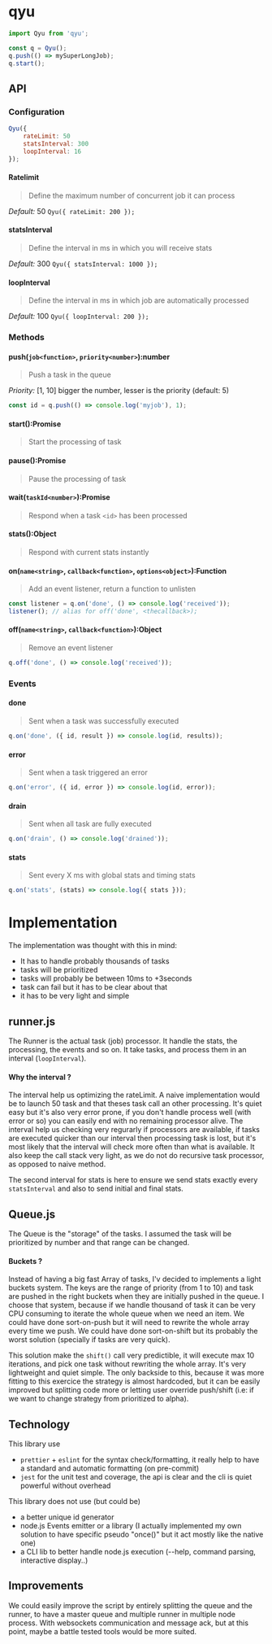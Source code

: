 
# qyu
```javascript
import Qyu from 'qyu';

const q = Qyu();
q.push(() => mySuperLongJob);
q.start();
```

## API
### Configuration
```javascript
Qyu({
    rateLimit: 50
    statsInterval: 300
    loopInterval: 16
});
```

#### Ratelimit
> Define the maximum number of concurrent job it can process

*Default:* 50
`Qyu({ rateLimit: 200 });`

#### statsInterval
> Define the interval in ms in which you will receive stats

*Default:* 300
`Qyu({ statsInterval: 1000 });`

#### loopInterval
> Define the interval in ms in which job are automatically processed

*Default:* 100
`Qyu({ loopInterval: 200 });`

### Methods
#### push(`job<function>`, `priority<number>`):number
> Push a task in the queue

*Priority:* [1, 10] bigger the number, lesser is the priority (default: 5)
```javascript
const id = q.push(() => console.log('myjob'), 1);
```
#### start():Promise
> Start the processing of task

#### pause():Promise
> Pause the processing of task

#### wait(`taskId<number>`):Promise
> Respond when a task `<id>` has been processed

#### stats():Object
> Respond with current stats instantly

#### on(`name<string>`, `callback<function>`, `options<object>`):Function
> Add an event listener, return a function to unlisten
```javascript
const listener = q.on('done', () => console.log('received'));
listener(); // alias for off('done', <thecallback>);
```

#### off(`name<string>`, `callback<function>`):Object
> Remove an event listener
```javascript
q.off('done', () => console.log('received'));
```


### Events
#### done
> Sent when a task was successfully executed
```javascript
q.on('done', ({ id, result }) => console.log(id, results));
```

#### error
> Sent when a task triggered an error
```javascript
q.on('error', ({ id, error }) => console.log(id, error));
```
#### drain
> Sent when all task are fully executed
```javascript
q.on('drain', () => console.log('drained'));
```
#### stats
> Sent every X ms with global stats and timing stats
```javascript
q.on('stats', (stats) => console.log({ stats }));
```

# Implementation

The implementation was thought with this in mind:

- It has to handle probably thousands of tasks
- tasks will be prioritized
- tasks will probably be between 10ms to +3seconds
- task can fail but it has to be clear about that
- it has to be very light and simple


## runner.js
The Runner is the actual task (job) processor. It handle the stats, the processing, the events and so on.
It take tasks, and process them in an interval (`loopInterval`).
#### Why the interval ?
The interval help us optimizing the rateLimit. A naive implementation would be to launch 50 task and that theses task call an other processing.
It's quiet easy but it's also very error prone, if you don't handle process well (with error or so) you can easily end with no remaining processor alive.
The interval help us checking very regurarly if processors are available, if tasks are executed quicker than our interval then processing task is lost, but it's most likely that the interval will check more often than what is available. It also keep the call stack very light, as we do not do recursive task processor, as opposed to naive method.

The second interval for stats is here to ensure we send stats exactly every `statsInterval` and also to send initial and final stats.


## Queue.js
The Queue is the "storage" of the tasks. I assumed the task will be prioritized by number and that range can be changed.

#### Buckets ?
Instead of having a big fast Array of tasks, I'v decided to implements a light buckets system. The keys are the range of priority (from 1 to 10) and task are pushed in the right buckets when they are initially pushed in the queue.
I choose that system, because if we handle thousand of task it can be very CPU consuming to iterate the whole queue when we need an item.
We could have done sort-on-push but it will need to rewrite the whole array every time we push.
We could have done sort-on-shift but its probably the worst solution (specially if tasks are very quick).

This solution make the `shift()` call very predictible, it will execute max 10 iterations, and pick one task without rewriting the whole array. It's very lightweight and quiet simple.
The only backside to this, because it was more fitting to this exercice the strategy is almost hardcoded, but it can be easily improved but splitting code more or letting user override push/shift (i.e: if we want to change strategy from prioritized to alpha).



## Technology
This library use
- `prettier` + `eslint` for the syntax check/formatting, it really help to have a standard and automatic formatting (on pre-commit)
- `jest` for the unit test and coverage, the api is clear and the cli is quiet powerful without overhead

This library does not use (but could be)
- a better unique id generator
- node.js Events emitter or a library (I actually implemented my own solution to have specific pseudo "once()" but it act mostly like the native one)
- a CLI lib to better handle node.js execution (--help, command parsing, interactive display..)


## Improvements
We could easily improve the script by entirely splitting the queue and the runner, to have a master queue and multiple runner in multiple node process. With websockets communication and message ack, but at this point, maybe a battle tested tools would be more suited.
